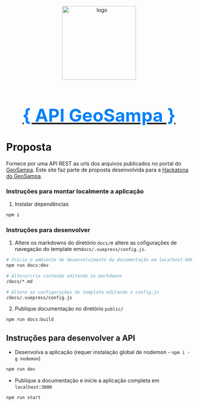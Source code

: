 <div align="center">
	<a href="https://api-geosampa.herokuapp.com/">
		<img src="https://s3-sa-east-1.amazonaws.com/api-geosampa/assets/apigeosampa.svg" alt="logo" style="width:200px;"/>
		<h2 style="color:#0280F9; font-size: 3rem">{ API GeoSampa } </h2>
	</a>
</div>

# Proposta
Fornece por uma API REST as urls dos arquivos publicados no portal do [GeoSampa](http://geosampa.prefeitura.sp.gov.br/).
Este site faz parte de proposta desenvolvida para a [Hackatona do GeoSampa](https://mundogeoconnect.com/2019/geosampa/).

### Instruções para montar localmente a aplicação
1. Instalar dependências
```bash
npm i
```

### Instruções para desenvolver 

1. Altere os markdowns do diretório `docs/`e altere as cofigurações de navegação do template em`docs/.vuepress/config.js`. 
```bash
# Inicie o ambiente de desenvolvimento da documentação em localhost:8080
npm run docs:dev

# Altere/crie conteúdo editando os markdowns
/docs/*.md

# Altere as configurações do template editando o config.js
/docs/.vuepress/config.js

```
2. Publique documentação no diretório `public/`

```bash
npm run docs:build
```

## Instruções para desenvolver a API

* Desenvolva a aplicação (requer instalação global de nodemon - `npm i -g nodemon`)
```bash
npm run dev
```

* Publique a documentação e inicie a aplicação completa em `localhost:3000`
```bash
npm run start
```
